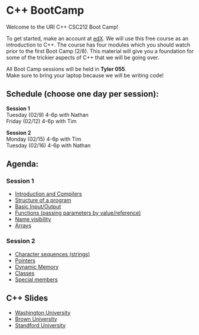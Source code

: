 # C++ BootCamp

Welcome to the URI C++ CSC212 Boot Camp!

To get started, make an account at [edX](https://www.edx.org/course/introduction-c-microsoft-dev210x-0).
We will use this free course as an introduction to C++. The course has four modules which you should
watch prior to the first Boot Camp (2/8).  This material will give you a foundation for some of the trickier
aspects of C++ that we will be going over.

All Boot Camp sessions will be held in **Tyler 055**.  
Make sure to bring your laptop because we will be writing code!

## Schedule (choose one day per session):

**Session 1**  
Tuesday (02/9) 4-6p with Nathan  
Friday (02/12) 4-6p with Tim

**Session 2**  
Monday (02/15) 4-6p with Tim  
Tuesday (02/16) 4-6p with Nathan  

## Agenda:

### Session 1
- [Introduction and Compilers](http://www.cplusplus.com/doc/tutorial/introduction/)
- [Structure of a program](http://www.cplusplus.com/doc/tutorial/program_structure/)
- [Basic Input/Output](http://www.cplusplus.com/doc/tutorial/basic_io/)
- [Functions (passing parameters by value/reference)](http://www.cplusplus.com/doc/tutorial/functions/)
- [Name visibility](http://www.cplusplus.com/doc/tutorial/namespaces/)
- [Arrays](http://www.cplusplus.com/doc/tutorial/arrays/)

### Session 2
- [Character sequences (strings)](http://www.cplusplus.com/doc/tutorial/ntcs/)
- [Pointers](http://www.cplusplus.com/doc/tutorial/pointers/)
- [Dynamic Memory](http://www.cplusplus.com/doc/tutorial/dynamic/)
- [Classes](http://www.cplusplus.com/doc/tutorial/classes/)
- [Special members](http://www.cplusplus.com/doc/tutorial/classes2/)

## C++ Slides
- [Washington University](https://courses.cs.washington.edu/courses/cse333/16wi/calendar/lecturelist.html)
- [Brown University](https://cs.brown.edu/courses/cs123/resources/c++_mini_course.pdf)
- [Standford University](http://web.stanford.edu/class/cs106l/course-reader/full_course_reader.pdf)
